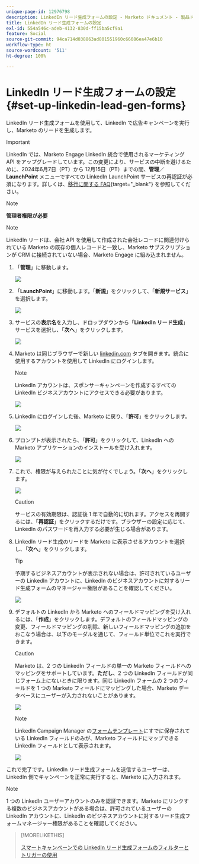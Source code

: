 ```yaml
---
unique-page-id: 12976798
description: LinkedIn リード生成フォームの設定 - Marketo ドキュメント - 製品ドキュメント
title: LinkedIn リード生成フォームの設定
exl-id: 554a546c-adeb-4132-830d-ff15ba5cf9a1
feature: Social
source-git-commit: 94ca714d038863ad801551960c66086ea47e6b10
workflow-type: ht
source-wordcount: '511'
ht-degree: 100%

---
```


# LinkedIn リード生成フォームの設定 {#set-up-linkedin-lead-gen-forms}

LinkedIn リード生成フォームを使用して、LinkedIn で広告キャンペーンを実行し、Marketo のリードを生成します。

>[!IMPORTANT]
>
>LinkedIn では、Marketo Engage LinkedIn 統合で使用されるマーケティング API をアップグレードしています。この変更により、サービスの中断を避けるために、2024年6月7日（PT）から 12月15日（PT）までの間、**管理**／**LaunchPoint** メニューですべての LinkedIn LaunchPoint サービスの再認証が必須になります。詳しくは、[移行に関する FAQ](https://nation.marketo.com/t5/employee-blogs/linkedin-re-authentication-required/ba-p/347794){target="_blank"} を参照してください。

>[!NOTE]
>
>**管理者権限が必要**

>[!NOTE]
>
>LinkedIn リードは、会社 API を使用して作成された会社レコードに関連付けられている Marketo の既存の個人レコードと一致し、Marketo サブスクリプションが CRM に接続されていない場合、Marketo Engage に組み込まれません。

1. 「**管理**」に移動します。

   ![](assets/image2016-11-29-10-3a50-3a29.png)

1. 「**LaunchPoint**」に移動します。「**新規**」をクリックして、「**新規サービス**」を選択します。

   ![](assets/image2016-11-29-10-3a51-3a11.png)

1. サービスの&#x200B;**表示名**&#x200B;を入力し、ドロップダウンから「**LinkedIn リード生成**」サービスを選択し、「**次へ**」をクリックします。

   ![](assets/linkedin-lead-gen.png)

1. Marketo は同じブラウザーで新しい [linkedin.com](https://www.linkedin.com) タブを開きます。統合に使用するアカウントを使用して LinkedIn にログインします。

   >[!NOTE]
   >
   >LinkedIn アカウントは、スポンサーキャンペーンを作成するすべての LinkedIn ビジネスアカウントにアクセスできる必要があります。

   ![](assets/linkedin-login.png)

1. LinkedIn にログインした後、Marketo に戻り、「**許可**」をクリックします。

   ![](assets/linkedin-lead-gen-authorize.png)

1. プロンプトが表示されたら、「**許可**」をクリックして、LinkedIn への Marketo アプリケーションのインストールを受け入れます。

   ![](assets/linkedin-marketo-allow.png)

1. これで、権限が与えられたことに気が付くでしょう。「**次へ**」をクリックします。

   ![](assets/image2017-9-28-7-3a55-3a14.png)

   >[!CAUTION]
   >
   >サービスの有効期限は、認証後 1 年で自動的に切れます。アクセスを再開するには、「**再認証**」をクリックするだけです。ブラウザーの設定に応じて、LinkedIn のパスワードを再入力する必要が生じる場合があります。

1. LinkedIn リード生成のリードを Marketo に表示させるアカウントを選択し、「**次へ**」をクリックします。

   >[!TIP]
   >
   >予期するビジネスアカウントが表示されない場合は、許可されているユーザーの LinkedIn アカウントに、LinkedIn のビジネスアカウントに対するリード生成フォームのマネージャー権限があることを確認してください。

   ![](assets/linkedin-pages-to-capture.png)

1. デフォルトの LinkedIn から Marketo へのフィールドマッピングを受け入れるには、「**作成**」をクリックします。デフォルトのフィールドマッピングの変更、フィールドマッピングの削除、新しいフィールドマッピングの追加をおこなう場合は、以下のモーダルを通じて、フィールド単位でこれを実行できます。

   >[!CAUTION]
   >
   >Marketo は、2 つの LinkedIn フィールドの単一の Marketo フィールドへのマッピングをサポートしています。**ただし**、2 つの LinkedIn フィールドが同じフォーム上にないときに限ります。同じ LinkedIn フォームの 2 つのフィールドを 1 つの Marketo フィールドにマッピングした場合、Marketo データベースにユーザーが入力されないことがあります。

   ![](assets/linkedin-lead-gen-mapping.png)

   >[!NOTE]
   >
   >LinkedIn Campaign Manager の[フォームテンプレート](https://www.linkedin.com/help/lms/answer/79634)にすでに保存されている LinkedIn フィールドのみが、Marketo フィールドにマップできる LinkedIn フィールドとして表示されます。

   ![](assets/linkedin-installed-services.png)

これで完了です。LinkedIn リード生成フォームを送信するユーザーは、LinkedIn 側でキャンペーンを正常に実行すると、Marketo に入力されます。

>[!NOTE]
>
>1 つの LinkedIn ユーザーアカウントのみを認証できます。Marketo にリンクする複数のビジネスアカウントがある場合は、許可されているユーザーの LinkedIn アカウントに、LinkedIn のビジネスアカウントに対するリード生成フォームマネージャー権限があることを確認してください。

>[!MORELIKETHIS]
>
>[スマートキャンペーンでの LinkedIn リード生成フォームのフィルターとトリガーの使用](/help/marketo/product-docs/demand-generation/social/social-functions/use-linkedin-lead-gen-form-filters-and-triggers-in-a-smart-campaign.md)
